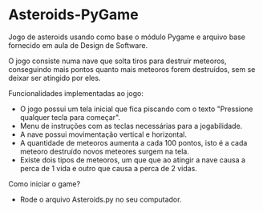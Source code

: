 # Asteroids-PyGame

Jogo de asteroids usando como base o módulo Pygame e arquivo base fornecido em aula de Design de Software.

O jogo consiste numa nave que solta tiros para destruir meteoros, conseguindo mais pontos quanto mais meteoros forem destruídos, sem se deixar ser atingido por eles.

Funcionalidades implementadas ao jogo:

*  O jogo possui um tela inicial que fica piscando com o texto "Pressione qualquer tecla para começar".
* Menu de instruções com as teclas necessárias para a jogabilidade.
* A nave possui movimentação vertical e horizontal.
* A quantidade de meteoros aumenta a cada 100 pontos, isto é a cada meteoro destruído novos meteores surgem na tela.
* Existe dois tipos de meteoros, um que que ao atingir a nave causa a perca de 1 vida e outro que causa a perca de 2 vidas.

Como iniciar o game? 

-  Rode o arquivo Asteroids.py no seu computador.

